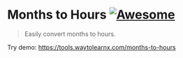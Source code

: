 # Months to Hours [![Awesome](https://cdn.rawgit.com/sindresorhus/awesome/d7305f38d29fed78fa85652e3a63e154dd8e8829/media/badge.svg)](https://github.com/sindresorhus/awesome)

>Easily convert months to hours.

Try demo: https://tools.waytolearnx.com/months-to-hours
